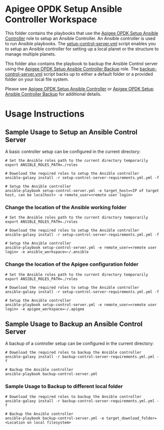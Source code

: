 # Apigee OPDK Setup Ansible Controller Workspace

This folder contains the playbooks that use the [Apigee OPDK Setup Ansible Controller](https://github.com/carlosfrias/apigee-opdk-setup-ansible-controller) 
role to setup an Ansible Controller. An Ansible controller is used to run Ansible playbooks. The
[setup-control-server.yml](setup-control-server.yml) script enables you to setup an
Ansible controller for setting up a local planet or the structure to manage multiple planets.

This folder also contains the playbook to backup the Ansible Control server using the
[Apigee OPDK Setup Ansible Controller Backup](https://github.com/carlosfrias/apigee-opdk-setup-ansible-controller-backup)
role. The [backup-control-server.yml](backup-control-server.yml) script backs up to either a default folder or a provided folder on your local file system.

Please see [Apigee OPDK Setup Ansible Controller](https://github.com/carlosfrias/apigee-opdk-setup-ansible-controller) or 
[Apigee OPDK Setup Ansible Controller Backup](https://github.com/carlosfrias/apigee-opdk-setup-ansible-controller-backup)
for additional details.

# Usage Instructions

## Sample Usage to Setup an Ansible Control Server 

A basic controller setup can be configured in the current directory: 

    # Set the Ansible roles path to the current directory temporarily
    export ANSIBLE_ROLES_PATH=./roles
    
    # Download the required roles to setup the Ansible controller
    ansible-galaxy install -r setup-control-server-requirements.yml.yml -f
    
    # Setup the Ansible controller
    ansible-playbook setup-control-server.yml -e target_host=<IP of target host, can be localhost> -e remote_user=<remote user login>

### Change the location of the Ansible working folder
   
    # Set the Ansible roles path to the current directory temporarily
    export ANSIBLE_ROLES_PATH=./roles
    
    # Download the required roles to setup the Ansible controller
    ansible-galaxy install -r setup-control-server-requirements.yml.yml -f
    
    # Setup the Ansible controller
    ansible-playbook setup-control-server.yml -e remote_user=<remote user login> -e ansible_workspace=~/.ansible
    
### Change the location of the Apigee configuration folder
   
    # Set the Ansible roles path to the current directory temporarily
    export ANSIBLE_ROLES_PATH=./roles
    
    # Download the required roles to setup the Ansible controller
    ansible-galaxy install -r setup-control-server-requirements.yml.yml -f
    
    # Setup the Ansible controller
    ansible-playbook setup-control-server.yml -e remote_user=<remote user login> -e apigee_workspace=~/.apigee
    
## Sample Usage to Backup an Ansible Control Server 

A backup of a controller setup can be configured in the current directory: 

    # Download the required roles to backup the Ansible controller
    ansible-galaxy install -r backup-control-server-requirements.yml.yml -f
    
    # Backup the Ansible controller
    ansible-playbook backup-control-server.yml 
    
### Sample Usage to Backup to different local folder
   
    # Download the required roles to backup the Ansible controller
    ansible-galaxy install -r backup-control-server-requirements.yml.yml -f
    
    # Backup the Ansible controller
    ansible-playbook backup-control-server.yml -e target_download_folder=<Location on local filesystem>
    

       


